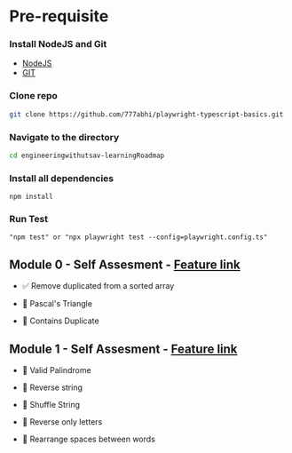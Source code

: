 # Pre-requisite
### Install NodeJS and Git
 - [NodeJS](https://nodejs.org/en/)
 - [GIT](https://git-scm.com/downloads) 

### Clone repo

```bash
git clone https://github.com/777abhi/playwright-typescript-basics.git
```

### Navigate to the directory
```bash
cd engineeringwithutsav-learningRoadmap
```

### Install all dependencies 
```node
npm install
```

### Run Test
```node
"npm test" or "npx playwright test --config=playwright.config.ts"
```

## Module 0 - Self Assesment - [Feature link](feature/Module-0.spec.ts)
 - ✅ Remove duplicated from a sorted array

 - 🚧 Pascal's Triangle

 - 🚧 Contains Duplicate

## Module 1 - Self Assesment - [Feature link](feature/Module-1.spec.ts)
 - 🚧 Valid Palindrome

 - 🚧 Reverse string

 - 🚧 Shuffle String

 - 🚧 Reverse only letters

 - 🚧 Rearrange spaces between words
